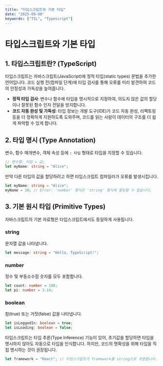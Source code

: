 ```yaml
---
title: "타입스크립트와 기본 타입"
date: "2025-09-08"
keywords: ["TIL", "Typescript"]
---
```


# 타입스크립트와 기본 타입

## 1. 타입스크립트란? (TypeScript)

타입스크립트는 자바스크립트(JavaScript)에 정적 타입(static types) 문법을 추가한 언어입니다. 코드 실행 전(컴파일 단계)에 타입 검사를 통해 오류를 미리 발견하여 코드의 안정성과 가독성을 높여줍니다.

- **정적 타입 검사**: 변수나 함수에 타입을 명시적으로 지정하여, 의도치 않은 값의 할당이나 잘못된 함수 인자 전달을 방지합니다.
- **코드 자동 완성 및 가독성**: 타입 정보는 개발 도구(IDE)가 코드 자동 완성, 리팩토링 등을 더 정확하게 지원하도록 도와주며, 코드를 읽는 사람이 데이터의 구조를 더 쉽게 파악할 수 있게 합니다.

## 2. 타입 명시 (Type Annotation)

변수, 함수 매개변수, 객체 속성 등에 `: 타입` 형태로 타입을 지정할 수 있습니다.

```typescript
// 변수명: 타입 = 값;
let myName: string = "Alice";
```

만약 다른 타입의 값을 할당하려고 하면 타입스크립트 컴파일러가 오류를 발생시킵니다.

```typescript
let myName: string = "Alice";
myName = 30; // Error: 'number' 형식은 'string' 형식에 할당할 수 없습니다.
```

## 3. 기본 원시 타입 (Primitive Types)

자바스크립트의 기본 자료형은 타입스크립트에서도 동일하게 사용됩니다.

### string

문자열 값을 나타냅니다.

```typescript
let message: string = "Hello, TypeScript!";
```

### number

정수 및 부동소수점 숫자를 모두 포함합니다.

```typescript
let count: number = 100;
let pi: number = 3.14;
```

### boolean

참(true) 또는 거짓(false) 값을 나타냅니다.

```typescript
let isLoggedIn: boolean = true;
let isLoading: boolean = false;
```

타입스크립트는 타입 추론(Type Inference) 기능이 있어, 초기값을 할당하면 타입을 명시하지 않아도 자동으로 타입을 인식합니다. 하지만, 코드의 명확성을 위해 타입을 직접 명시하는 것이 권장됩니다.

```typescript
let framework = "React"; // 타입스크립트가 framework를 string으로 추론합니다.
```

